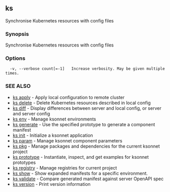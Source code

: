 ## ks

Synchronise Kubernetes resources with config files

### Synopsis


Synchronise Kubernetes resources with config files

### Options

```
  -v, --verbose count[=-1]   Increase verbosity. May be given multiple times.
```

### SEE ALSO
* [ks apply](ks_apply.md)	 - Apply local configuration to remote cluster
* [ks delete](ks_delete.md)	 - Delete Kubernetes resources described in local config
* [ks diff](ks_diff.md)	 - Display differences between server and local config, or server and server config
* [ks env](ks_env.md)	 - Manage ksonnet environments
* [ks generate](ks_generate.md)	 - Use the specified prototype to generate a component manifest
* [ks init](ks_init.md)	 - Initialize a ksonnet application
* [ks param](ks_param.md)	 - Manage ksonnet component parameters
* [ks pkg](ks_pkg.md)	 - Manage packages and dependencies for the current ksonnet project
* [ks prototype](ks_prototype.md)	 - Instantiate, inspect, and get examples for ksonnet prototypes
* [ks registry](ks_registry.md)	 - Manage registries for current project
* [ks show](ks_show.md)	 - Show expanded manifests for a specific environment.
* [ks validate](ks_validate.md)	 - Compare generated manifest against server OpenAPI spec
* [ks version](ks_version.md)	 - Print version information

